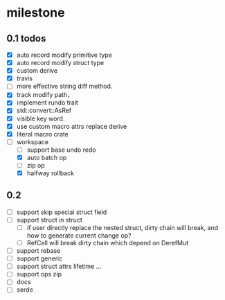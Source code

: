 # milestone

## 0.1 todos

- [x] auto record modify primitive type
- [x] auto record modify struct type
- [x] custom derive
- [x] travis
- [ ] more effective string diff method.
- [x] track modify path，
- [x] implement rundo trait
- [x] std::convert::AsRef
- [x] visible key word.
- [x] use custom macro attrs replace derive
- [x] literal macro crate
- [ ] workspace
    - [ ] support base undo redo
    - [x] auto batch op
    - [ ] zip op
    - [x] halfway rollback

## 0.2

- [ ] support skip special struct field
- [ ] support struct in struct
    - [ ] if user directly replace the nested struct, dirty chain will break, and how to generate current change op?
    - [ ] RefCell will break dirty chain which depend on DerefMut
- [ ] support rebase
- [ ] support generic
- [ ] support struct attrs lifetime ...
- [ ] support ops zip
- [ ] docs
- [ ] serde